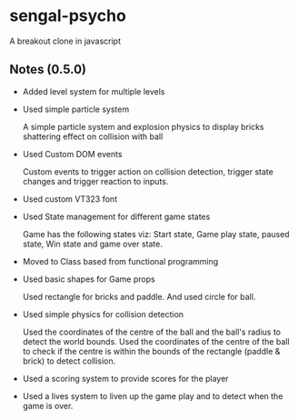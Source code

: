 # sengal-psycho
A breakout clone in javascript

## Notes (0.5.0)

* Added level system for multiple levels
* Used simple particle system
	
	A simple particle system and explosion physics to display bricks shattering effect on collision with ball

* Used Custom DOM events

	Custom events to trigger action on collision detection, trigger state changes and trigger reaction to inputs.

* Used custom VT323 font
* Used State management for different game states

	Game has the following states viz: Start state, Game play state, paused state, Win state and game over state.

* Moved to Class based from functional programming
* Used basic shapes for Game props

	Used rectangle for bricks and paddle. And used circle for ball.

* Used simple physics for collision detection

	Used the coordinates of the centre of the ball and the ball's radius to detect the world bounds.
	Used the coordinates of the centre of the ball to check if the centre is within the bounds of the rectangle (paddle & brick) to detect collision.

* Used a scoring system to provide scores for the player
* Used a lives system to liven up the game play and to detect when the game is over.
